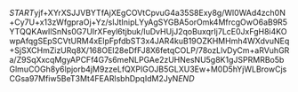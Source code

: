 $START$yjf+XYrXSJJVBYTfAjXEgCOVtCpvuG4a35S8Exy8g/Wl0WAd4zch0N+Cy7U+x13zWfgpraOj+Yz/sIJtInipLYyAgSYGBA5orOmk4MfrcgOwO6aB9R5YTQQKAwIlSnNs0G7UIrXFeyl6tjbuk/IuDvHUjJ2qoBuxqrIj7LcE0JxFgH8i4KOwpAfqgSEpSCVtURM4xElpFpfdbST3x4JAR4kuB19OZKHMHmh4WXdvuNEq+SjSXCHmZizURq8X/168OEI28eDfFJ8X6fetqCOLP/78ozLlvDyCm+aRVuhGRa/Z9SqXxcqMgyAPCFf4G7s6meNLPGAe2zUHNesNU5g8K1gJSPRMRBo5bGlmuCOGh8y6lpjorb4jM9zzeLfQXPlGOJB5GLXU3Ew+M0D5hYjWLBrowCjsCGsa97Mfiw5BeT3Mt4FEARlsbhDpqIdM2JyN$END$